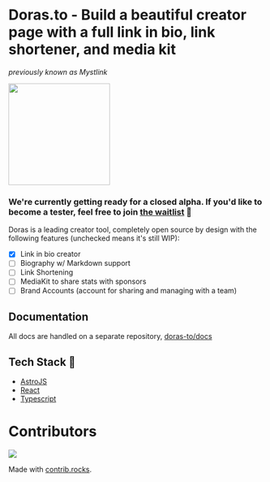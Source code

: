 # Doras.to - Build a beautiful creator page with a full link in bio, link shortener, and media kit
_previously known as Mystlink_

<img src="https://github.com/doras-to/doras/assets/86270372/4105027f-4a10-432c-aedb-77eacfde94b9)https://github.com/doras-to/doras/assets/86270372/4105027f-4a10-432c-aedb-77eacfde94b9" width="200"/>

### We're currently getting ready for a closed alpha. If you'd like to become a tester, feel free to join [the waitlist](https://doras.to) 🚢

Doras is a leading creator tool, completely open source by design with the following features (unchecked means it's still WIP):

 - [x] Link in bio creator
 - [ ] Biography w/ Markdown support
 - [ ] Link Shortening
 - [ ] MediaKit to share stats with sponsors
 - [ ] Brand Accounts (account for sharing and managing with a team)

## Documentation
All docs are handled on a separate repository, [doras-to/docs](https://github.com/doras-to/docs)

## Tech Stack 🚀
- [AstroJS](https://astro.build)
- [React](https://react.dev/)
- [Typescript](https://www.typescriptlang.org/)

# Contributors
<a href="https://github.com/doras-to/doras/graphs/contributors">
  <img src="https://contrib.rocks/image?repo=doras-to/doras" />
</a>

Made with [contrib.rocks](https://contrib.rocks).
